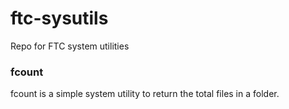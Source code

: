 # ftc-sysutils

Repo for FTC system utilities

### fcount

fcount is a simple system utility to return the total files in a folder.
